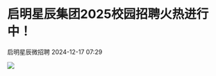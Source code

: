 #  启明星辰集团2025校园招聘火热进行中！   
 启明星辰微招聘   2024-12-17 07:29  
  
![](https://mmbiz.qpic.cn/mmbiz_jpg/pusJlMUicNtFhcicZZAOUX28lxqYzZUE3Tic8rDQDYl9eWxOyd3ybtic1J5Kx5z7VHhTob7VJKOTfMccnhXBKKVj9w/640?wx_fmt=jpeg&from=appmsg "")  
  
